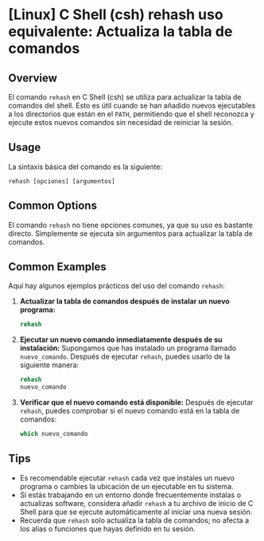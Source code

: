 # [Linux] C Shell (csh) rehash uso equivalente: Actualiza la tabla de comandos

## Overview
El comando `rehash` en C Shell (csh) se utiliza para actualizar la tabla de comandos del shell. Esto es útil cuando se han añadido nuevos ejecutables a los directorios que están en el `PATH`, permitiendo que el shell reconozca y ejecute estos nuevos comandos sin necesidad de reiniciar la sesión.

## Usage
La sintaxis básica del comando es la siguiente:

```
rehash [opciones] [argumentos]
```

## Common Options
El comando `rehash` no tiene opciones comunes, ya que su uso es bastante directo. Simplemente se ejecuta sin argumentos para actualizar la tabla de comandos.

## Common Examples
Aquí hay algunos ejemplos prácticos del uso del comando `rehash`:

1. **Actualizar la tabla de comandos después de instalar un nuevo programa:**
   ```csh
   rehash
   ```

2. **Ejecutar un nuevo comando inmediatamente después de su instalación:**
   Supongamos que has instalado un programa llamado `nuevo_comando`. Después de ejecutar `rehash`, puedes usarlo de la siguiente manera:
   ```csh
   rehash
   nuevo_comando
   ```

3. **Verificar que el nuevo comando está disponible:**
   Después de ejecutar `rehash`, puedes comprobar si el nuevo comando está en la tabla de comandos:
   ```csh
   which nuevo_comando
   ```

## Tips
- Es recomendable ejecutar `rehash` cada vez que instales un nuevo programa o cambies la ubicación de un ejecutable en tu sistema.
- Si estás trabajando en un entorno donde frecuentemente instalas o actualizas software, considera añadir `rehash` a tu archivo de inicio de C Shell para que se ejecute automáticamente al iniciar una nueva sesión.
- Recuerda que `rehash` solo actualiza la tabla de comandos; no afecta a los alias o funciones que hayas definido en tu sesión.